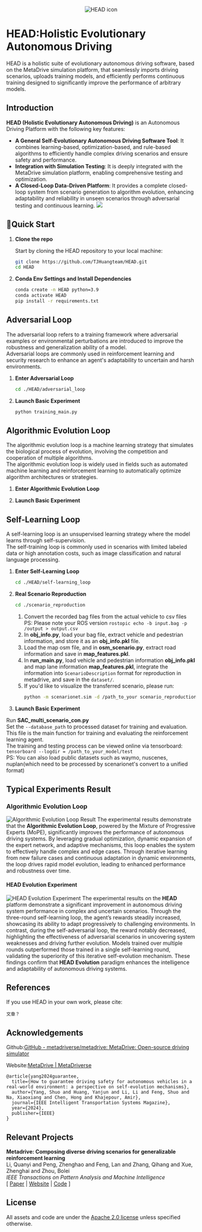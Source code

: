<center>
    <img src="./assets/HEAD-icon.jpg" alt="HEAD icon">
</center>

# HEAD:Holistic Evolutionary Autonomous Driving
HEAD is a holistic suite of evolutionary autonomous driving software, based on the MetaDrive simulation platform, that seamlessly imports driving scenarios, uploads training models, and efficiently performs continuous training designed to significantly improve the performance of arbitrary models.
## Introduction
**HEAD (Holistic Evolutionary Autonomous Driving)** is an Autonomous Driving Platform with the following key features: 
- **A General Self-Evolutionary Autonomous Driving Software Tool**: It combines learning-based, optimization-based, and rule-based algorithms to efficiently handle complex driving scenarios and ensure safety and performance.
- **Integration with Simulation Testing**: It is deeply integrated with the MetaDrive simulation platform, enabling comprehensive testing and optimization.
- **A Closed-Loop Data-Driven Platform**: It provides a complete closed-loop system from scenario generation to algorithm evolution, enhancing adaptability and reliability in unseen scenarios through adversarial testing and continuous learning.
![](./assets/HEAD.jpg)
## 🔧Quick Start
1. **Clone the repo**

   Start by cloning the HEAD repository to your local machine:
    ``` bash
    git clone https://github.com/TJHuangteam/HEAD.git
    cd HEAD
   ```
2. **Conda Env Settings and Install Dependencies**
    ``` bash
    conda create -n HEAD python=3.9
    conda activate HEAD
    pip install -r requirements.txt
    ```
   
## Adversarial Loop
The adversarial loop refers to a training framework where adversarial examples or environmental perturbations are introduced to improve the robustness and generalization ability of a model. 
\
Adversarial loops are commonly used in reinforcement learning and security research to enhance an agent's adaptability to uncertain and harsh environments.
1. **Enter Adversarial Loop**
   ```bash
   cd ./HEAD/adversarial_loop
   ```
2. **Launch Basic Experiment**
   ```bash
   python training_main.py
   ```

## Algorithmic Evolution Loop
The algorithmic evolution loop is a machine learning strategy that simulates the biological process of evolution, involving the competition and cooperation of multiple algorithms. 
\
The algorithmic evolution loop is widely used in fields such as automated machine learning and reinforcement learning to automatically optimize algorithm architectures or strategies.
1. **Enter Algorithmic Evolution Loop**

2. **Launch Basic Experiment**

## Self-Learning Loop
A self-learning loop is an unsupervised learning strategy where the model learns through self-supervision. 
\
The self-training loop is commonly used in scenarios with limited labeled data or high annotation costs, such as image classification and natural language processing.
1. **Enter Self-Learning Loop**
   ```bash
   cd ./HEAD/self-learning_loop
   ```
   
2. **Real Scenario Reproduction**
   ```bash
   cd ./scenario_reproduction
   ```
   1. Convert the recorded bag files from the actual vehicle to csv files
   \
   PS: Please note your ROS version
   `rostopic echo -b input.bag -p /output > output.csv`
   2. In **obj_info.py**, load your bag file, extract vehicle and pedestrian information, and store it as an **obj_info.pkl** file.
   3. Load the map osm file, and in **osm_scenario.py**, extract road information and save in **map_features.pkl**.
   4. In **run_main.py**, load vehicle and pedestrian information **obj_info.pkl** and  map lane information **map_features.pkl**, integrate the information into  `ScenarioDescription` format for reproduction in metadrive, and save in the `dataset/`.
   5. If you'd like to visualize the transferred scenario, please run:
      ```bash
      python -m scenarionet.sim -d /path_to_your scenario_reproduction/dataset --render 2D/3D
      ```
3. **Launch Basic Experiment**

Run **SAC\_multi\_scenario\_con.py**
\
Set the `--database_path` to processed dataset for training and evaluation.
\
This file is the main function for training and evaluating the reinforcement learning agent.
\
The training and testing process can be viewed online via tensorboard:
`tensorboard --logdir = /path_to_your_model/test`
\
PS: You can also load public datasets such as waymo, nuscenes, nuplan(which need to be processed by scenarionet's convert to a unified format)
## Typical Experiments Result

### Algorithmic Evolution Loop
![Algorithmic Evolution Loop Result](./assets/experiment.jpg)
The experimental results demonstrate that the **Algorithmic Evolution Loop**, powered by the Mixture of Progressive Experts (MoPE), 
significantly improves the performance of autonomous driving systems. 
By leveraging gradual optimization, dynamic expansion of the expert network, and adaptive mechanisms, this loop enables the system to effectively handle complex and edge cases. 
Through iterative learning from new failure cases and continuous adaptation in dynamic environments, the loop drives rapid model evolution, leading to enhanced performance and robustness over time.




#### HEAD Evolution Experiment
![HEAD Evolution Experiment](./assets/experiment_2.jpg)
The experimental results on the **HEAD** platform demonstrate a significant improvement in autonomous driving system performance in complex and uncertain scenarios.
Through the three-round self-learning loop, the agent’s rewards steadily increased, showcasing its ability to adapt progressively to challenging environments. 
In contrast, during the self-adversarial loop, the reward notably decreased, highlighting the effectiveness of adversarial scenarios in uncovering system weaknesses and driving further evolution. 
Models trained over multiple rounds outperformed those trained in a single self-learning round, validating the superiority of this iterative self-evolution mechanism. 
These findings confirm that **HEAD Evolution** paradigm enhances the intelligence and adaptability of autonomous driving systems.



## References

If you use HEAD in your own work, please cite:
```text
文章？
```





## Acknowledgements

Github:[GitHub - metadriverse/metadrive: MetaDrive: Open-source driving simulator](https://github.com/metadriverse/metadrive)

Website:[MetaDrive | MetaDriverse](https://metadriverse.github.io//metadrive/)



``` text
@article{yang2024guarantee,
  title={How to guarantee driving safety for autonomous vehicles in a real-world environment: a perspective on self-evolution mechanisms},
  author={Yang, Shuo and Huang, Yanjun and Li, Li and Feng, Shuo and Na, Xiaoxiang and Chen, Hong and Khajepour, Amir},
  journal={IEEE Intelligent Transportation Systems Magazine},
  year={2024},
  publisher={IEEE}
}
```



## Relevant Projects

**Metadrive: Composing diverse driving scenarios for generalizable reinforcement learning**
\
Li, Quanyi and Peng, Zhenghao and Feng, Lan and Zhang, Qihang and Xue, Zhenghai and Zhou, Bolei
\
*IEEE Transactions on Pattern Analysis and Machine Intelligence*
\
[
<a href="https://arxiv.org/pdf/2109.12674.pdf">Paper</a>
|
<a href="https://metadriverse.github.io/metadrive-simulator/">Website</a>
|
<a href="https://github.com/metadriverse/metadrive">Code</a>
]




## License

All assets and code are under the [Apache 2.0 license](./LICENSE) unless specified otherwise.



